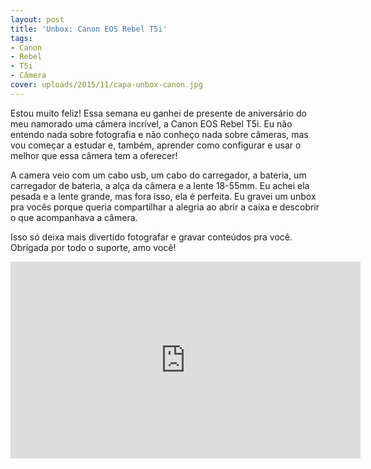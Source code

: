 ```yaml
---
layout: post
title: 'Unbox: Canon EOS Rebel T5i'
tags:
- Canon
- Rebel
- T5i
- Câmera
cover: uploads/2015/11/capa-unbox-canon.jpg
---
```


Estou muito feliz! Essa semana eu ganhei de presente de aniversário do meu namorado uma câmera incrível, a Canon EOS Rebel T5i. Eu não entendo nada sobre fotografia e não conheço nada sobre câmeras, mas vou começar a estudar e, também, aprender como configurar e usar o melhor que essa câmera tem a oferecer!

A camera veio com um cabo usb, um cabo do carregador, a bateria, um carregador de bateria, a alça da câmera e a lente 18-55mm. Eu achei ela pesada e a lente grande, mas fora isso, ela é perfeita. Eu gravei um unbox pra vocês porque queria compartilhar a alegria ao abrir a caixa e descobrir o que acompanhava a câmera.

Isso só deixa mais divertido fotografar e gravar conteúdos pra você. Obrigada por todo o suporte, amo você!

<iframe width="560" height="315" src="https://www.youtube.com/embed/8K5aoLqXe9M" frameborder="0" allowfullscreen></iframe>
